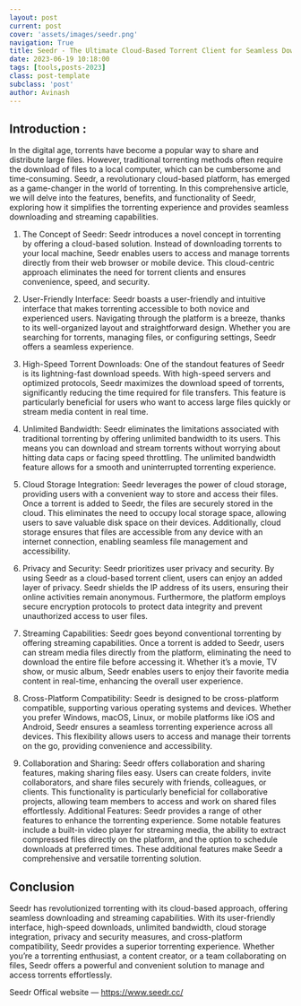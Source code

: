 ```yaml
---
layout: post
current: post
cover: 'assets/images/seedr.png'
navigation: True
title: Seedr - The Ultimate Cloud-Based Torrent Client for Seamless Downloading and Streaming
date: 2023-06-19 10:18:00
tags: [tools,posts-2023]
class: post-template
subclass: 'post'
author: Avinash
---
```


## Introduction : 
In the digital age, torrents have become a popular way to share and distribute large files. However, traditional torrenting methods often require the download of files to a local computer, which can be cumbersome and time-consuming. Seedr, a revolutionary cloud-based platform, has emerged as a game-changer in the world of torrenting. In this comprehensive article, we will delve into the features, benefits, and functionality of Seedr, exploring how it simplifies the torrenting experience and provides seamless downloading and streaming capabilities.

1. The Concept of Seedr: Seedr introduces a novel concept in torrenting by offering a cloud-based solution. Instead of downloading torrents to your local machine, Seedr enables users to access and manage torrents directly from their web browser or mobile device. This cloud-centric approach eliminates the need for torrent clients and ensures convenience, speed, and security.

2. User-Friendly Interface: Seedr boasts a user-friendly and intuitive interface that makes torrenting accessible to both novice and experienced users. Navigating through the platform is a breeze, thanks to its well-organized layout and straightforward design. Whether you are searching for torrents, managing files, or configuring settings, Seedr offers a seamless experience.

3. High-Speed Torrent Downloads: One of the standout features of Seedr is its lightning-fast download speeds. With high-speed servers and optimized protocols, Seedr maximizes the download speed of torrents, significantly reducing the time required for file transfers. This feature is particularly beneficial for users who want to access large files quickly or stream media content in real time.

4. Unlimited Bandwidth: Seedr eliminates the limitations associated with traditional torrenting by offering unlimited bandwidth to its users. This means you can download and stream torrents without worrying about hitting data caps or facing speed throttling. The unlimited bandwidth feature allows for a smooth and uninterrupted torrenting experience.

5. Cloud Storage Integration: Seedr leverages the power of cloud storage, providing users with a convenient way to store and access their files. Once a torrent is added to Seedr, the files are securely stored in the cloud. This eliminates the need to occupy local storage space, allowing users to save valuable disk space on their devices. Additionally, cloud storage ensures that files are accessible from any device with an internet connection, enabling seamless file management and accessibility.

6. Privacy and Security: Seedr prioritizes user privacy and security. By using Seedr as a cloud-based torrent client, users can enjoy an added layer of privacy. Seedr shields the IP address of its users, ensuring their online activities remain anonymous. Furthermore, the platform employs secure encryption protocols to protect data integrity and prevent unauthorized access to user files.

7. Streaming Capabilities: Seedr goes beyond conventional torrenting by offering streaming capabilities. Once a torrent is added to Seedr, users can stream media files directly from the platform, eliminating the need to download the entire file before accessing it. Whether it’s a movie, TV show, or music album, Seedr enables users to enjoy their favorite media content in real-time, enhancing the overall user experience.

8. Cross-Platform Compatibility: Seedr is designed to be cross-platform compatible, supporting various operating systems and devices. Whether you prefer Windows, macOS, Linux, or mobile platforms like iOS and Android, Seedr ensures a seamless torrenting experience across all devices. This flexibility allows users to access and manage their torrents on the go, providing convenience and accessibility.

9. Collaboration and Sharing: Seedr offers collaboration and sharing features, making sharing files easy. Users can create folders, invite collaborators, and share files securely with friends, colleagues, or clients. This functionality is particularly beneficial for collaborative projects, allowing team members to access and work on shared files effortlessly.
Additional Features: Seedr provides a range of other features to enhance the torrenting experience. Some notable features include a built-in video player for streaming media, the ability to extract compressed files directly on the platform, and the option to schedule downloads at preferred times. These additional features make Seedr a comprehensive and versatile torrenting solution.

## Conclusion
Seedr has revolutionized torrenting with its cloud-based approach, offering seamless downloading and streaming capabilities. With its user-friendly interface, high-speed downloads, unlimited bandwidth, cloud storage integration, privacy and security measures, and cross-platform compatibility, Seedr provides a superior torrenting experience. Whether you’re a torrenting enthusiast, a content creator, or a team collaborating on files, Seedr offers a powerful and convenient solution to manage and access torrents effortlessly.

Seedr Offical website — https://www.seedr.cc/
